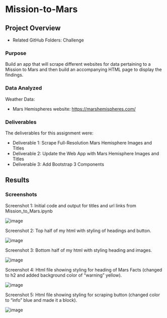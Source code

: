 # Mission-to-Mars

## Project Overview
-	Related GitHub Folders: Challenge

### Purpose
Build an app that will scrape different websites for data pertaining to a Mission to Mars and then build an accompanying HTML page to display the findings.

### Data Analyzed
Weather Data:
-	Mars Hemispheres website: https://marshemispheres.com/ 

### Deliverables 
The deliverables for this assignment were:
-	Deliverable 1: Scrape Full-Resolution Mars Hemisphere Images and Titles
-	Deliverable 2: Update the Web App with Mars Hemisphere Images and Titles
-	Deliverable 3: Add Bootstrap 3 Components

## Results

### Screenshots

Screenshot 1: Initial code and output for titles and url links from Mission_to_Mars.ipynb

![image](https://user-images.githubusercontent.com/92705556/155920230-e64ea3b0-7484-43f1-a536-cce1bc03ff4d.png)


Screenshot 2: Top half of my html with styling of headings and button.

![image](https://user-images.githubusercontent.com/92705556/155920244-96873f9c-8d38-40ac-9a85-7ddba52aee2d.png)


Screenshot 3: Bottom half of my html with styling heading and images.

 ![image](https://user-images.githubusercontent.com/92705556/155920274-5a923b0b-a95d-4d2e-99e5-3429651bae46.png)


Screenshot 4: Html file showing styling for heading of Mars Facts (changed to h2 and added background color of “warning” yellow). 

![image](https://user-images.githubusercontent.com/92705556/155920300-58b2b5ce-21aa-4aa5-bb2a-4cc1fe15b157.png)


Screenshot 5: Html file showing styling for scraping button (changed color to “info” blue and made it a block).

![image](https://user-images.githubusercontent.com/92705556/155920315-12fae5e0-a7bd-4804-a170-a8ef74d90691.png)

 
